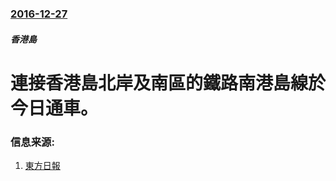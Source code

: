 ### [2016-12-27](/news/2016/12/27/index.md)

##### 香港島
# 連接香港島北岸及南區的鐵路南港島線於今日通車。 




### 信息来源:

1. [東方日報](http://orientaldaily.on.cc/cnt/news/20161229/00176_050.html)
